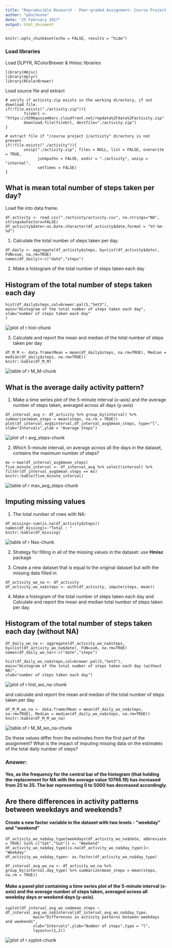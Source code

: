 ```yaml
---
title: "Reproducible Research - Peer-graded Assignment: Course Project 1"
author: "pduchesne"
date: "25 February 2017"
output: html_document
---
```


```{r setup, include=FALSE}
knitr::opts_chunk$set(echo = FALSE, results = "hide")
```
### Load libraries

Load DLPYR, RColorBrewer & Hmisc libraries

```{r, echo = TRUE, message = FALSE}
library(Hmisc)
library(dplyr)
library(RColorBrewer)

```

Load source file and extract

```{r ETL,  echo=TRUE}
# verify if activity.zip exists in the working directory, if not download file.  
if(!file.exists("./activity.zip")){
        fileUrl <- "https://d396qusza40orc.cloudfront.net/repdata%2Fdata%2Factivity.zip"
        download.file(fileUrl, destfile="./activity.zip")
}

# extract file if "/course project 1/activity" directory is not present
if(!file.exists("./activity")){
        unzip("./activity.zip", files = NULL, list = FALSE, overwrite = TRUE,
              junkpaths = FALSE, exdir = "./activity", unzip = "internal",
              setTimes = FALSE)
}
```

## What is mean total number of steps taken per day?
Load file into data frame.
```{r t_load, results='asis', echo=TRUE}
df_activity <- read.csv("./activity/activity.csv", na.strings="NA", stringsAsFactors=FALSE)
df_activity$date<-as.Date.character(df_activity$date,format = "%Y-%m-%d")
```

1. Calculate the total number of steps taken per day.
```{r t_steps, results='asis', echo=TRUE}
df_daily <- aggregate(df_activity$steps, by=list(df_activity$date), FUN=sum, na.rm=TRUE)
names(df_daily)<-c("date","steps")
```

2. Make a histogram of the total number of steps taken each day
## Histogram of the total number of steps taken each day

```{r hist, echo=TRUE}
hist(df_daily$steps,col=brewer.pal(5,"Set3"),
main="Histogram of the total number of steps taken each day",
xlab="number of steps taken each day"
)
```
![plot of r hist-chunk](https://github.com/rpdu/RepData_PeerAssessment1/blob/master/figure/Rplot1.png)

3. Calculate and report the mean and median of the total number of steps taken per day
```{r M_M, results='asis', echo=TRUE}
df_M_M <- data.frame(Mean = mean(df_daily$steps, na.rm=TRUE), Median = median(df_daily$steps, na.rm=TRUE))
knitr::kable(df_M_M)
```
![table of r M_M-chunk](https://github.com/rpdu/RepData_PeerAssessment1/blob/master/figure/table1.PNG)


## What is the average daily activity pattern?

1.  Make a time series plot of the 5-minute interval (x-axis) and the average number of steps taken, averaged across all days (y-axis)

```{r avg_steps, echo=TRUE}
df_interval_avg <- df_activity %>% group_by(interval) %>% summarize(mean_steps = mean(steps, na.rm = TRUE))
plot(df_interval_avg$interval,df_interval_avg$mean_steps, type="l", xlab="Intervals",ylab = "Average Steps")
```
![plot of r avg_steps-chunk](https://github.com/rpdu/RepData_PeerAssessment1/blob/master/figure/Rplot2.png)


2.  Which 5-minute interval, on average across all the days in the dataset, contains the maximum number of steps?

```{r max_avg_steps , results='asis', echo=TRUE}
mx <-max(df_interval_avg$mean_steps)
five_minute_interval <- df_interval_avg %>% select(interval) %>% filter(df_interval_avg$mean_steps == mx)
knitr::kable(five_minute_interval)
```
![table of r max_avg_steps-chunk](https://github.com/rpdu/RepData_PeerAssessment1/blob/master/figure/table2.PNG)


## Imputing missing values
1. The total number of rows with NA:

```{r Nas, results='asis', echo=TRUE}
df_missing<-sum(is.na(df_activity$steps))
names(df_missing)<-"Total : "
knitr::kable(df_missing)
```
![table of r Nas-chunk](https://github.com/rpdu/RepData_PeerAssessment1/blob/master/figure/table3.PNG)

2.  Strategy for filling in all of the missing values in the dataset: use **Hmisc** package

3. Create a new dataset that is equal to the original dataset but with the missing data filled in.
```{r wo_na , results='asis', echo=TRUE}
df_activity_wo_na <- df_activity
df_activity_wo_na$steps <- with(df_activity, impute(steps, mean))
```

4. Make a histogram of the total number of steps taken each day and Calculate and report the mean and median total number of steps taken per day. 

## Histogram of the total number of steps taken each day (without NA)
```{r hist_wo_na, echo=TRUE}
df_daily_wo_na <- aggregate(df_activity_wo_na$steps, by=list(df_activity_wo_na$date), FUN=sum, na.rm=TRUE)
names(df_daily_wo_na)<-c("date","steps")

hist(df_daily_wo_na$steps,col=brewer.pal(5,"Set3"),
main="Histogram of the total number of steps taken each day (without NA)",
xlab="number of steps taken each day")
```
![plot of r hist_wo_na-chunk](https://github.com/rpdu/RepData_PeerAssessment1/blob/master/figure/Rplot3.png)

and calculate and report the mean and median of the total number of steps taken per day
```{r M_M_wo_na, results='asis', echo=TRUE}
df_M_M_wo_na <- data.frame(Mean = mean(df_daily_wo_na$steps, na.rm=TRUE), Median = median(df_daily_wo_na$steps, na.rm=TRUE))
knitr::kable(df_M_M_wo_na)
```
![table of r M_M_wo_na-chunk](https://github.com/rpdu/RepData_PeerAssessment1/blob/master/figure/table4.PNG)


Do these values differ from the estimates from the first part of the assignment? What is the impact of imputing missing data on the estimates of the total daily number of steps?

### Answer: 
#### Yes, as the frequency for the central bar of the histogram (that holding the replacement for NA with the average value 10766.19) has increased from 25 to 35. The bar representing 0 to 5000 has decreased accordingly.

## Are there differences in activity patterns between weekdays and weekends?

#### Create a new factor variable in the dataset with two levels - "weekday" and "weekend"

```{r weekend, results='hide', echo=TRUE}
df_activity_wo_na$day_type[weekdays(df_activity_wo_na$date, abbreviate = TRUE) %in% c("Sat","Sun")] <- "Weekend"
df_activity_wo_na$day_type[is.na(df_activity_wo_na$day_type)]<-"Weekday"
df_activity_wo_na$day_type<- as.factor(df_activity_wo_na$day_type)

df_interval_avg_wo_na <- df_activity_wo_na %>% group_by(interval,day_type) %>% summarize(mean_steps = mean(steps, na.rm = TRUE))

```

#### Make a panel plot containing a time series plot of the 5-minute interval (x-axis) and the average number of steps taken, averaged across all weekday days or weekend days (y-axis).
```{r xyplot, results='asis', echo=TRUE}
xyplot(df_interval_avg_wo_na$mean_steps ~ df_interval_avg_wo_na$interval|df_interval_avg_wo_na$day_type,
            main="Differences in activity patterns between weekdays and weekends",
            xlab="Intervals",ylab="Number of steps",type = "l",
            layout=c(1,2))
```
![plot of r xyplot-chunk](https://github.com/rpdu/RepData_PeerAssessment1/blob/master/figure/Rplot4.png)